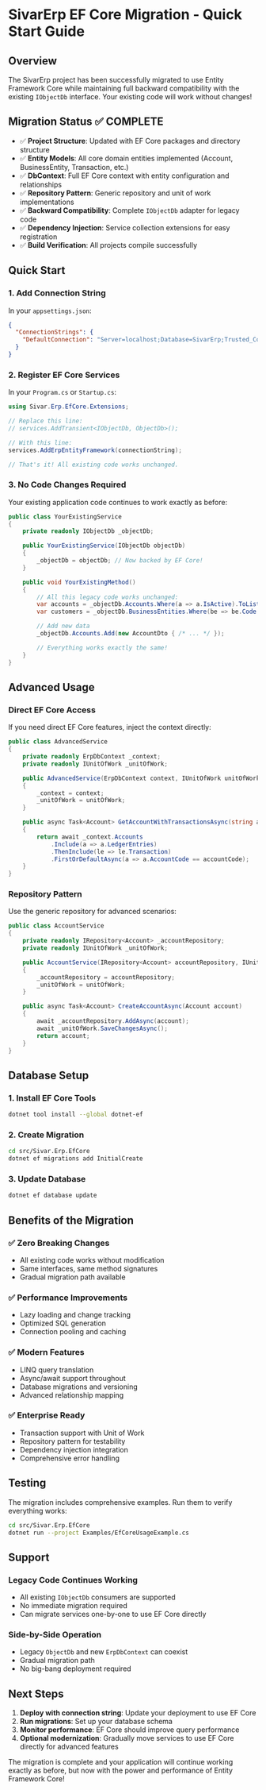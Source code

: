 # SivarErp EF Core Migration - Quick Start Guide

## Overview

The SivarErp project has been successfully migrated to use Entity Framework Core while maintaining full backward compatibility with the existing `IObjectDb` interface. Your existing code will work without changes!

## Migration Status ✅ COMPLETE

- ✅ **Project Structure**: Updated with EF Core packages and directory structure
- ✅ **Entity Models**: All core domain entities implemented (Account, BusinessEntity, Transaction, etc.)
- ✅ **DbContext**: Full EF Core context with entity configuration and relationships
- ✅ **Repository Pattern**: Generic repository and unit of work implementations
- ✅ **Backward Compatibility**: Complete `IObjectDb` adapter for legacy code
- ✅ **Dependency Injection**: Service collection extensions for easy registration
- ✅ **Build Verification**: All projects compile successfully

## Quick Start

### 1. Add Connection String

In your `appsettings.json`:

```json
{
  "ConnectionStrings": {
    "DefaultConnection": "Server=localhost;Database=SivarErp;Trusted_Connection=true;"
  }
}
```

### 2. Register EF Core Services

In your `Program.cs` or `Startup.cs`:

```csharp
using Sivar.Erp.EfCore.Extensions;

// Replace this line:
// services.AddTransient<IObjectDb, ObjectDb>();

// With this line:
services.AddErpEntityFramework(connectionString);

// That's it! All existing code works unchanged.
```

### 3. No Code Changes Required

Your existing application code continues to work exactly as before:

```csharp
public class YourExistingService
{
    private readonly IObjectDb _objectDb;

    public YourExistingService(IObjectDb objectDb)
    {
        _objectDb = objectDb; // Now backed by EF Core!
    }

    public void YourExistingMethod()
    {
        // All this legacy code works unchanged:
        var accounts = _objectDb.Accounts.Where(a => a.IsActive).ToList();
        var customers = _objectDb.BusinessEntities.Where(be => be.Code.StartsWith("CUST")).ToList();

        // Add new data
        _objectDb.Accounts.Add(new AccountDto { /* ... */ });

        // Everything works exactly the same!
    }
}
```

## Advanced Usage

### Direct EF Core Access

If you need direct EF Core features, inject the context directly:

```csharp
public class AdvancedService
{
    private readonly ErpDbContext _context;
    private readonly IUnitOfWork _unitOfWork;

    public AdvancedService(ErpDbContext context, IUnitOfWork unitOfWork)
    {
        _context = context;
        _unitOfWork = unitOfWork;
    }

    public async Task<Account> GetAccountWithTransactionsAsync(string accountCode)
    {
        return await _context.Accounts
            .Include(a => a.LedgerEntries)
            .ThenInclude(le => le.Transaction)
            .FirstOrDefaultAsync(a => a.AccountCode == accountCode);
    }
}
```

### Repository Pattern

Use the generic repository for advanced scenarios:

```csharp
public class AccountService
{
    private readonly IRepository<Account> _accountRepository;
    private readonly IUnitOfWork _unitOfWork;

    public AccountService(IRepository<Account> accountRepository, IUnitOfWork unitOfWork)
    {
        _accountRepository = accountRepository;
        _unitOfWork = unitOfWork;
    }

    public async Task<Account> CreateAccountAsync(Account account)
    {
        await _accountRepository.AddAsync(account);
        await _unitOfWork.SaveChangesAsync();
        return account;
    }
}
```

## Database Setup

### 1. Install EF Core Tools

```bash
dotnet tool install --global dotnet-ef
```

### 2. Create Migration

```bash
cd src/Sivar.Erp.EfCore
dotnet ef migrations add InitialCreate
```

### 3. Update Database

```bash
dotnet ef database update
```

## Benefits of the Migration

### ✅ **Zero Breaking Changes**

- All existing code works without modification
- Same interfaces, same method signatures
- Gradual migration path available

### ✅ **Performance Improvements**

- Lazy loading and change tracking
- Optimized SQL generation
- Connection pooling and caching

### ✅ **Modern Features**

- LINQ query translation
- Async/await support throughout
- Database migrations and versioning
- Advanced relationship mapping

### ✅ **Enterprise Ready**

- Transaction support with Unit of Work
- Repository pattern for testability
- Dependency injection integration
- Comprehensive error handling

## Testing

The migration includes comprehensive examples. Run them to verify everything works:

```bash
cd src/Sivar.Erp.EfCore
dotnet run --project Examples/EfCoreUsageExample.cs
```

## Support

### Legacy Code Continues Working

- All existing `IObjectDb` consumers are supported
- No immediate migration required
- Can migrate services one-by-one to use EF Core directly

### Side-by-Side Operation

- Legacy `ObjectDb` and new `ErpDbContext` can coexist
- Gradual migration path
- No big-bang deployment required

## Next Steps

1. **Deploy with connection string**: Update your deployment to use EF Core
2. **Run migrations**: Set up your database schema
3. **Monitor performance**: EF Core should improve query performance
4. **Optional modernization**: Gradually move services to use EF Core directly for advanced features

The migration is complete and your application will continue working exactly as before, but now with the power and performance of Entity Framework Core!
